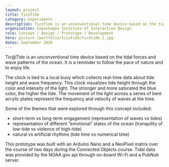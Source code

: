```yaml
---
layout: project
title: TicoTide
category: experiments
description: TicoTide is an unconventional time device based on the tidal forces and wave patterns of the ocean.
organization: Copenhagen Institute of Interaction Design
role: Concept / Design / Prototype / Development
hero: picture /portfolio/ticotide/ticotide_1.jpg
dates: September 2020
---
```


<div class="row">
	<div class="col-md-6 col-md-offset-6" markdown="1">

Tic@Tide is an unconventional time device based on the tidal forces and wave patterns of the ocean. It is a reminder to follow the pace of nature and to enjoy life.

The clock is tied to a local buoy which collects real-time data about tide height and wave frequency. This clock visualizes tide height through the color and intensity of the light. The stronger and more saturated the blue color, the higher the tide. The movement of the light across a series of bent acrylic plates represent the frequency and velocity of waves at the time.

Some of the themes that were explored through this concept included:

- short-term vs long-term engagement (representation of waves vs tides)
- representation of different “emotional” states of the ocean (tranquility of low-tide vs violence of high-tide)
- natural vs artificial rhythms (tide time vs numerical time)

This prototype was built with an Arduino Nano and a NeoPixel matrix over the course of two days during the Connected Objects course. Tidal data was provided by the NOAA.gov api through on-board Wi-Fi and a PubNub server.
		
</div>
</div>